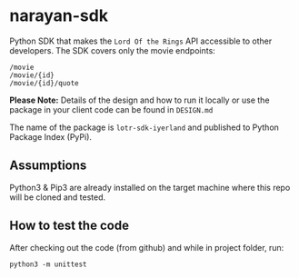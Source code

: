 # narayan-sdk
Python SDK that makes the `Lord Of the Rings` API accessible to other developers. The SDK covers only the movie endpoints:  
```
/movie
/movie/{id}
/movie/{id}/quote
```
**Please Note:** Details of the design and how to run it locally or use the package in your client code can be found in `DESIGN.md`

The name of the package is `lotr-sdk-iyerland` and published to Python Package Index (PyPi).

## Assumptions
Python3 & Pip3 are already installed on the target machine where this 
repo will be cloned and tested.

## How to test the code
After checking out the code (from github) and while in project folder, run:
```
python3 -m unittest
```

